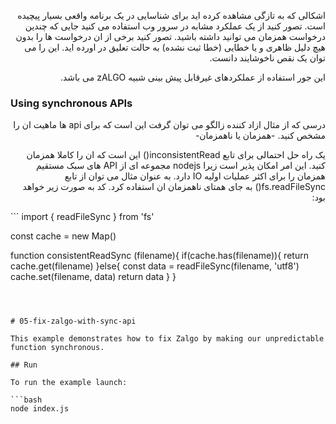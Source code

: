 <p dir="rtl" align="right">
اشکالی که به تازگی مشاهده کرده اید برای شناسایی در یک برنامه واقعی بسیار پیچیده است. تصور کنید از یک عملکرد مشابه در سرور وب استفاده می کنید جایی که چندین درخواست همزمان می توانید داشته باشید. تصور کنید برخی از ان درخواست ها را بدون هیچ دلیل ظاهری و یا خطایی (خطا ثبت نشده) به حالت تعلیق در اورده اید. این را می توان یک نقص ناخوشایند دانست.
</p>

<p dir="rtl" align="right">
این جور استفاده از عملکردهای غیرقابل پیش بینی شبیه zALGO می باشد.
</p>

### Using synchronous APIs

<p dir="rtl" align="right">
درسی که از مثال ازاد کننده زالگو می توان گرفت این است که برای api ها ماهیت ان را مشخص کنید. -همزمان یا ناهمزمان-
</p>

<p dir="rtl" align="right">
یک راه حل احتمالی برای تابع inconsistentRead() این است که ان را کاملا همزمان کنید. این امر امکان پذیر است زیرا nodejs مجموعه ای از API های سبک مستقیم همزمان را برای اکثر عملیات اولیه IO دارد. به عنوان مثال می توان از تابع fs.readFileSync() به جای همتای ناهمزمان ان استفاده کرد. کد به صورت زیر خواهد بود:
 </p>
```
import { readFileSync } from 'fs'

const cache = new Map()

function consistentReadSync (filename){
 if(cache.has(filename)){
   return cache.get(filename)
 }else{
   const data = readFileSync(filename, 'utf8')
   cache.set(filename, data)
   return data
   }
}
```



# 05-fix-zalgo-with-sync-api

This example demonstrates how to fix Zalgo by making our unpredictable function synchronous.

## Run

To run the example launch:

```bash
node index.js
```
